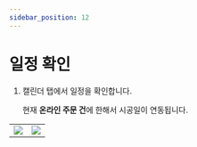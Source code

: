 ```yaml
---
sidebar_position: 12
---
```


# 일정 확인 

1. 캘린더 탭에서 일정을 확인합니다.

    현재 **온라인 주문 건**에 한해서 시공일이 연동됩니다. 

<table>
    <tr>
        <td>
            <img
                src={require('./img/date_home.png').default}
                className='docsImage'
                />
        </td>
    <td>
            <img
            src={require('./img/date_online_detail.png').default}
            className='docsImage'
            />
        </td>
    </tr>
</table>

<div className = "section"></div>